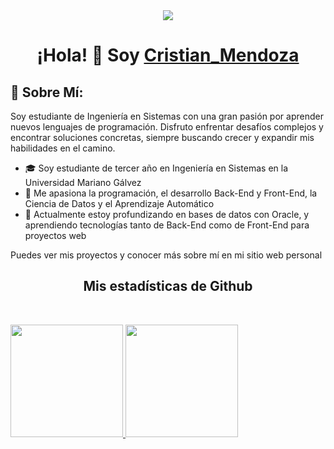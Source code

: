 <div align="center">
<img src="https://i.imgur.com/cEcNHXS.jpg">
<h1 align="center">¡Hola! 👋 Soy <a href="https://proyecto0cd.netlify.app/">Cristian_Mendoza</a></h1>
</div>

## 🌟 Sobre Mí:
Soy estudiante de Ingeniería en Sistemas con una gran pasión por aprender nuevos lenguajes de programación. Disfruto enfrentar desafíos complejos y encontrar soluciones concretas, siempre buscando crecer y expandir mis habilidades en el camino.



- 🎓 Soy estudiante de tercer año en Ingeniería en Sistemas en la Universidad Mariano Gálvez
- 👀 Me apasiona la programación, el desarrollo Back-End y Front-End, la Ciencia de Datos y el Aprendizaje Automático
- 🌱 Actualmente estoy profundizando en bases de datos con Oracle, y aprendiendo tecnologías tanto de Back-End como de Front-End para proyectos web

Puedes ver mis proyectos y conocer más sobre mí en mi sitio web personal


</p>
<h2 align="center">Mis estadísticas de Github</h2>
<p align="center">
<br>


<div>
<a href="https://github.com/CristianMendozaH/CristianMendozaH">

<img height="180em" src="https://github-readme-stats.vercel.app/api?username=CristianMendozaH&show_icons=true&hide=contribs,prs&cache_seconds=86400&theme=vision-friendly-dark"/> 

<img height="180em" src="https://github-readme-stats.vercel.app/api/top-langs/?username=CristianMendozaH&layout=compact&theme=vision-friendly-dark"/> 
</div>



